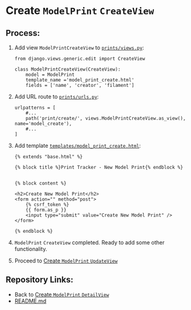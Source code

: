 # Create `ModelPrint` `CreateView`

## Process:

1. Add view `ModelPrintCreateView` to [`prints/views.py`](../prints/views.py):
    ```
    from django.views.generic.edit import CreateView
    
    class ModelPrintCreateView(CreateView):
        model = ModelPrint
        template_name ='model_print_create.html'
        fields = ['name', 'creator', 'filament']
    ```

1. Add URL route to [`prints/urls.py`](../prints/urls.py):
    ```
    urlpatterns = [
        #...
        path('print/create/', views.ModelPrintCreateView.as_view(), name='model_create'),
        #...
    ]
    ```

1. Add template [`templates/model_print_create.html`](../templates/model_print_create.html):
    ```
    {% extends "base.html" %}

    {% block title %}Print Tracker - New Model Print{% endblock %}


    {% block content %}

    <h2>Create New Model Print</h2>
    <form action="" method="post">
        {% csrf_token %}
        {{ form.as_p }}
        <input type="submit" value="Create New Model Print" />
    </form>

    {% endblock %}
    ```

1. `ModelPrint` `CreateView` completed. Ready to add some other functionality.

1. Proceed to [Create `ModelPrint` `UpdateView`](./08_model_update_view.md)

## Repository Links:
* Back to [Create `ModelPrint` `DetailView`](./06_model_print_detail_view.md)
* [README.md](../README.md)